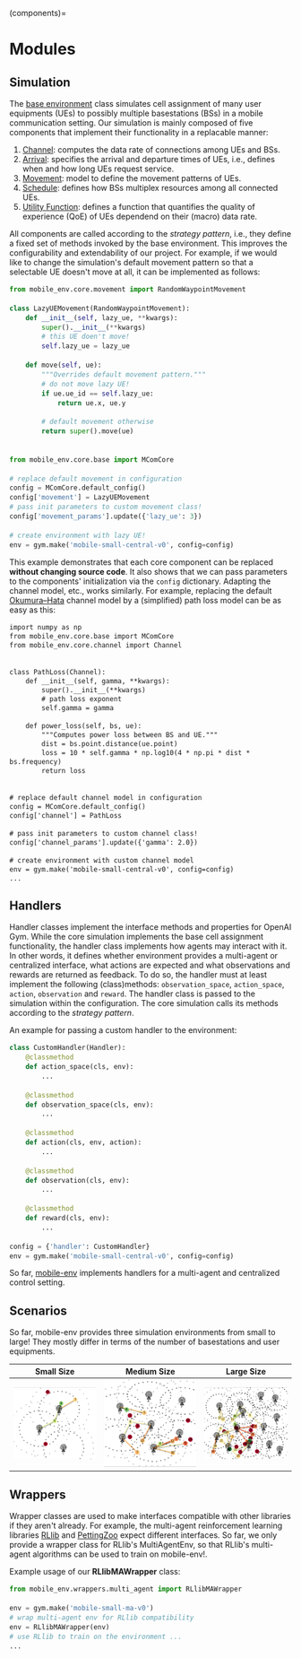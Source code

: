 (components)=

# Modules

## Simulation

The [base environment](https://mobile-env.readthedocs.io/en/latest/source/mobile_env.core.html#mobile_env.core.base.MComCore) class simulates cell assignment of many user equipments (UEs) to possibly multiple basestations (BSs) in a mobile communication setting. Our simulation is mainly composed of five components that implement their functionality in a replacable manner:

1. [Channel](https://mobile-env.readthedocs.io/en/latest/source/mobile_env.core.html#mobile_env.core.channels.Channel): computes the data rate of connections among UEs and BSs.
2. [Arrival](https://mobile-env.readthedocs.io/en/latest/source/mobile_env.core.html#mobile_env.core.arrival.Arrival): specifies the arrival and departure times of UEs, i.e., defines when and how long UEs request service.
3. [Movement](https://mobile-env.readthedocs.io/en/latest/source/mobile_env.core.html#mobile_env.core.movement.Movement): model to define the movement patterns of UEs. 
4. [Schedule](https://mobile-env.readthedocs.io/en/latest/source/mobile_env.core.html#mobile_env.core.schedules.Scheduler): defines how BSs multiplex resources among all connected UEs.
5. [Utility Function](https://mobile-env.readthedocs.io/en/latest/source/mobile_env.core.html#mobile_env.core.utilities.Utility): defines a function that quantifies the quality of experience (QoE) of UEs dependend on their (macro) data rate.

All components are called according to the *strategy pattern*, i.e., they define a fixed set of methods invoked by the base environment. This improves the configurability and extendability of our project. For example, if we would like to change the simulation's default movement pattern so that a selectable UE doesn't move at all, it can be implemented as follows:
```python
from mobile_env.core.movement import RandomWaypointMovement

class LazyUEMovement(RandomWaypointMovement):
    def __init__(self, lazy_ue, **kwargs):
        super().__init__(**kwargs)
        # this UE doen't move!
        self.lazy_ue = lazy_ue
        
    def move(self, ue):
        """Overrides default movement pattern."""
        # do not move lazy UE!
        if ue.ue_id == self.lazy_ue:
            return ue.x, ue.y
        
        # default movement otherwise
        return super().move(ue)


from mobile_env.core.base import MComCore

# replace default movement in configuration 
config = MComCore.default_config()
config['movement'] = LazyUEMovement
# pass init parameters to custom movement class!
config['movement_params'].update({'lazy_ue': 3})

# create environment with lazy UE!
env = gym.make('mobile-small-central-v0', config=config)
```

This example demonstrates that each core component can be replaced **without changing source code**. It also shows that we can pass parameters to the components' initialization via the ``config`` dictionary. Adapting the channel model, etc., works similarly. For example, replacing the default [Okumura–Hata](https://en.wikipedia.org/wiki/Hata_model) channel model by a (simplified) path loss model can be as easy as this:

```
import numpy as np
from mobile_env.core.base import MComCore
from mobile_env.core.channel import Channel


class PathLoss(Channel):
    def __init__(self, gamma, **kwargs):
        super().__init__(**kwargs)
        # path loss exponent
        self.gamma = gamma

    def power_loss(self, bs, ue):
        """Computes power loss between BS and UE."""
        dist = bs.point.distance(ue.point)
        loss = 10 * self.gamma * np.log10(4 * np.pi * dist * bs.frequency)
        return loss


# replace default channel model in configuration 
config = MComCore.default_config()
config['channel'] = PathLoss

# pass init parameters to custom channel class!
config['channel_params'].update({'gamma': 2.0})

# create environment with custom channel model
env = gym.make('mobile-small-central-v0', config=config)
...
```

## Handlers
Handler classes implement the interface methods and properties for OpenAI Gym. While the core simulation implements the base cell assignment functionality, the handler class implements how agents may interact with it. In other words, it defines whether environment provides a multi-agent or centralized interface, what actions are expected and what observations and rewards are returned as feedback. To do so, the handler must at least implement the following (class)methods: `observation_space`, `action_space`, `action`, `observation` and `reward`. The handler class is passed to the simulation within the configuration. The core simulation calls its methods according to the *strategy pattern*.

An example for passing a custom handler to the environment:
```python
class CustomHandler(Handler):
    @classmethod
    def action_space(cls, env):
        ...

    @classmethod
    def observation_space(cls, env):
        ...

    @classmethod
    def action(cls, env, action):
        ...

    @classmethod
    def observation(cls, env):
        ...

    @classmethod
    def reward(cls, env):
        ...

config = {'handler': CustomHandler}
env = gym.make('mobile-small-central-v0', config=config)
```

So far, [mobile-env](https://mobile-env.readthedocs.io/en/latest/index.html) implements handlers for a multi-agent and centralized control setting.

## Scenarios
So far, mobile-env provides three simulation environments from small to large! They mostly differ in terms of the number of basestations and user equipments.

Small Size             |  Medium Size             |  Large Size             
:-------------------------:|:-------------------------:|:-------------------------:
![](./images/small.png)  |  ![](./images/medium.png)  |  ![](./images/large.png)

## Wrappers
Wrapper classes are used to make interfaces compatible with other libraries if they aren't already. For example, the multi-agent reinforcement learning libraries [RLlib](https://docs.ray.io/en/stable/rllib.html) and [PettingZoo](https://www.pettingzoo.ml/) expect different interfaces. So far, we only provide a wrapper class for RLlib's MultiAgentEnv, so that RLlib's multi-agent algorithms can be used to train on mobile-env!. 

Example usage of our **RLlibMAWrapper** class:
```python
from mobile_env.wrappers.multi_agent import RLlibMAWrapper

env = gym.make('mobile-small-ma-v0')
# wrap multi-agent env for RLlib compatibility
env = RLlibMAWrapper(env)
# use RLlib to train on the environment ...
...
```